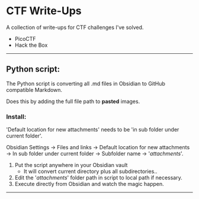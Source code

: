 # CTF Write-Ups
A collection of write-ups for CTF challenges I've solved.

- PicoCTF
- Hack the Box

---
## Python script:
The Python script is converting all .md files in Obsidian to GitHub compatible Markdown.

Does this by adding the full file path to **pasted** images.

### Install:
'Default location for new attachments' needs to be 'in sub folder under current folder'.

Obsidian Settings -> Files and links -> Default location for new attachments -> In sub folder under current folder -> Subfolder name -> '*attachments*'.

1. Put the script anywhere in your Obsidian vault 
	- It will convert current directory plus all subdirectories..
2. Edit the '*attachments*' folder path in script to local path if necessary.
3. Execute directly from Obsidian and watch the magic happen.

---
